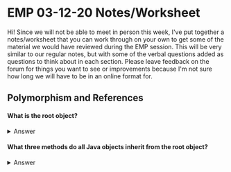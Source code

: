 # EMP 03-12-20 Notes/Worksheet

Hi! Since we will not be able to meet in person this week, I've put together a notes/worksheet that you can work through on your own to get some of the material we would have reviewed during the EMP session. This will be very similar to our regular notes, but with some of the verbal questions added as questions to think about in each section. Please leave feedback on the forum for things you want to see or improvements because I'm not sure how long we will have to be in an online format for.

## Polymorphism and References

#### What is the  **root** object?

<details>
	<summary>Answer</summary>
	Object
</details>

#### What **three methods** do all Java objects inherit from the root object?

<details>
	<summary>Answer</summary>
	`String toString()`
	`boolean equals(Object other)`
	`int hashCode()`
</details>